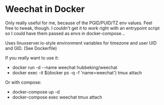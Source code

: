 # Weechat in Docker

Only really useful for me, because of the PGID/PUID/TZ env values. Feel free to tweak, though.
I couldn't get it to work right with an entrypoint script so I could have them passed as envs in docker-compose...

Uses linuxserver.io-style environment variables for timezone and user UID and GID. (See Dockerfile)

If you really want to use it:
  - docker run -d --name weechat hubbeking/weechat
  - docker exec -it $(docker ps -q -f 'name=weechat') tmux attach

Or with compose:
  - docker-compose up -d
  - docker-compose exec weechat tmux attach
